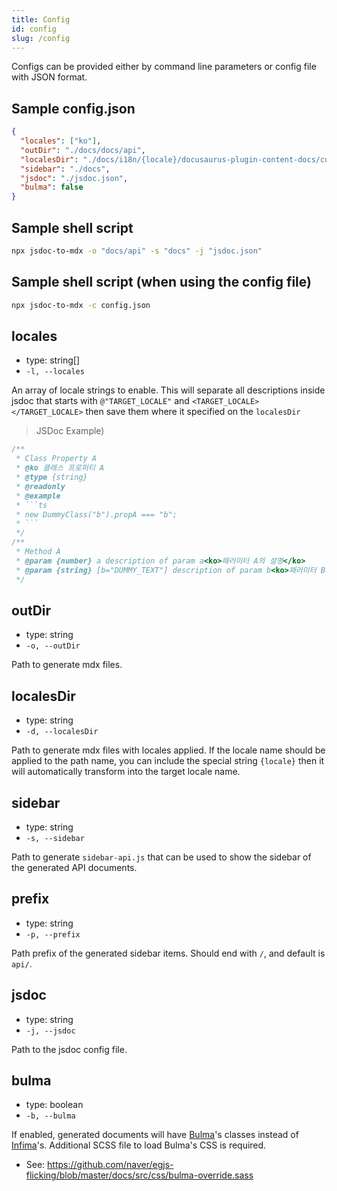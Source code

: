 ```yaml
---
title: Config
id: config
slug: /config
---
```


Configs can be provided either by command line parameters or config file with JSON format.

## Sample config.json
```json title=config.json
{
  "locales": ["ko"],
  "outDir": "./docs/docs/api",
  "localesDir": "./docs/i18n/{locale}/docusaurus-plugin-content-docs/current/api",
  "sidebar": "./docs",
  "jsdoc": "./jsdoc.json",
  "bulma": false
}
```

## Sample shell script
```sh
npx jsdoc-to-mdx -o "docs/api" -s "docs" -j "jsdoc.json"
```

## Sample shell script (when using the config file)
```sh
npx jsdoc-to-mdx -c config.json
```

## locales
- type: string[]
- `-l, --locales`

An array of locale strings to enable.
This will separate all descriptions inside jsdoc that starts with `@"TARGET_LOCALE"` and `<TARGET_LOCALE></TARGET_LOCALE>` then save them where it specified on the `localesDir`

> JSDoc Example)
```js
/**
 * Class Property A
 * @ko 클래스 프로퍼티 A
 * @type {string}
 * @readonly
 * @example
 * ```ts
 * new DummyClass("b").propA === "b";
 * ```
 */
/**
 * Method A
 * @param {number} a description of param a<ko>패러미터 A의 설명</ko>
 * @param {string} [b="DUMMY_TEXT"] description of param b<ko>패러미터 B의 설명</ko>
 */
```

## outDir
- type: string
- `-o, --outDir`

Path to generate mdx files.

## localesDir
- type: string
- `-d, --localesDir`

Path to generate mdx files with locales applied.
If the locale name should be applied to the path name, you can include the special string `{locale}` then it will automatically transform into the target locale name.

## sidebar
- type: string
- `-s, --sidebar`

Path to generate `sidebar-api.js` that can be used to show the sidebar of the generated API documents.

## prefix
- type: string
- `-p, --prefix`

Path prefix of the generated sidebar items.
Should end with `/`, and default is `api/`.

## jsdoc
- type: string
- `-j, --jsdoc`

Path to the jsdoc config file.

## bulma
- type: boolean
- `-b, --bulma`

If enabled, generated documents will have [Bulma](https://bulma.io/)'s classes instead of [Infima](https://infima.dev/)'s.
Additional SCSS file to load Bulma's CSS is required.
- See: https://github.com/naver/egjs-flicking/blob/master/docs/src/css/bulma-override.sass

